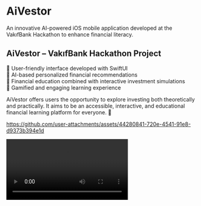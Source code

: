 # AiVestor

An innovative AI-powered iOS mobile application developed at the VakıfBank Hackathon to enhance financial literacy.

## AiVestor – VakıfBank Hackathon Project

🔹 User-friendly interface developed with SwiftUI  
🔹 AI-based personalized financial recommendations  
🔹 Financial education combined with interactive investment simulations  
🔹 Gamified and engaging learning experience  

AiVestor offers users the opportunity to explore investing both theoretically and practically. It aims to be an accessible, interactive, and educational financial learning platform for everyone. 🚀


https://github.com/user-attachments/assets/44280841-720e-4541-91e8-d9373b394e1d

<video src="https://github.com/user-attachments/assets/a97b8058-1d26-4719-ab2d-831ab86bee5e" controls width="320"></video>
